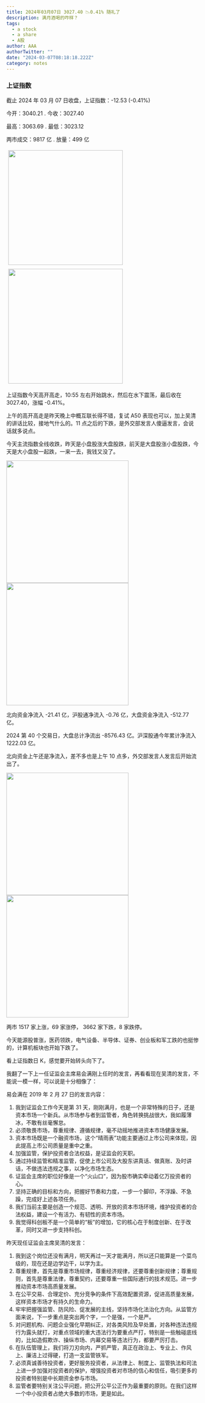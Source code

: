 ```yaml
---
title: 2024年03月07日 3027.40 📉0.41% 随礼了
description: 满月酒喝的咋样？
tags:
  - a stock
  - a share
  - A股
author: AAA
authorTwitter: ""
date: "2024-03-07T08:18:18.222Z"
category: notes
---
```


### 上证指数

截止 2024 年 03 月 07 日收盘，上证指数：<span class="font-semibold text-g-5">-12.53 (-0.41%)</span>

今开：<span class="font-semibold text-r-5">3040.21 </span> . 今收：<span class="font-semibold text-g-5">3027.40 </span>

最高：<span class="font-semibold text-r-5">3063.69 </span> . 最低：<span class="font-semibold text-g-5">3023.12 </span>

两市成交：<span class="font-semibold">9817 亿</span> . 放量：<span class="font-semibold text-r-5">499 亿</span>

<img src="/images/uploads/2024-03/20240307-zs-sh.png" style="width: 300px;display:inline-block;margin: 5px">
<img src="/images/uploads/2024-03/20240307-zs-sh-rk.png" style="width: 300px;display:inline-block;margin: 5px">

上证指数今天高开高走，10:55 左右开始跳水，然后在水下震荡，最后收在 3027.40，涨幅 -0.41%。

上午的高开高走是昨天晚上中概互联长得不错，复试 A50 表现也可以，加上吴清的讲话比较，接地气什么的。11 点之后的下跌，是外交部发言人傻逼发言，会说话就多说点。

今天主流指数全线收跌，昨天是小盘股涨大盘股跌，前天是大盘股涨小盘股跌，今天是大小盘股一起跌，一来一去，我钱又没了。

<img src="/images/uploads/2024-03/20240307-zs-global.png" width="320">

<img src="/images/uploads/2024-03/20240307-zs-bs.png" width="320">

北向资金净流入 <span class="font-semibold text-g-5">-21.41 亿</span>，沪股通净流入 <span class="font-semibold text-g-5">-0.76 亿</span>，大盘资金净流入 <span class="font-semibold text-g-7">-512.77 亿</span>。

2024 第 40 个交易日，大盘总计净流出 <span class="font-semibold text-g-8">-8576.43 亿</span>。沪深股通今年累计净流入 <span class="font-semibold text-r-6">1222.03 </span>亿。

北向资金上午还是净流入，差不多也是上午 10 点多，外交部发言人发言后开始流出了。

<img src="/images/uploads/2024-03/20240307-zs-as.png" width="320">
<img src="/images/uploads/2024-03/20240307-zs-zdtj.png" width="320">

两市 <span class="font-semibold text-r-6">1517</span> 家上涨，69 家涨停， <span class="font-semibold text-g-6">3662</span> 家下跌，8 家跌停。

今天能源股普涨，医药领跌，电气设备、半导体、证券、创业板和军工跌的也挺惨的，计算机板块也开始下跌了。

看上证指数日 K，感觉要开始转头向下了。

我翻了一下上一任证监会主席易会满刚上任时的发言，再看看现在吴清的发言，不能说一模一样，可以说是十分相像了：

易会满在 2019 年 2 月 27 日的发言内容：

1. 我到证监会工作今天是第 31 天，刚刚满月，也是一个非常特殊的日子，还是资本市场一个新兵。从市场参与者到监管者，角色转换挑战很大，我如履薄冰，不敢有丝毫懈怠。
2. 必须敬畏市场，尊重规律、遵循规律，毫不动摇地推进资本市场健康发展。
3. 资本市场既是一个融资市场，这个“晴雨表”功能主要通过上市公司来体现，因此提高上市公司质量是重中之重。
4. 加强监管，保护投资者合法权益，是证监会的天职。
5. 通过持续监管和精准监管，促使上市公司及大股东讲真话、做真账、及时讲话，不做违法违规之事，以净化市场生态。
6. 证监会主席的职位好像是一个“火山口”，因为股市确实牵动着亿万投资者的心。
7. 坚持正确的目标和方向，把握好节奏和力度，一步一个脚印，不浮躁、不急躁，完成好上述各项任务。
8. 我们当前主要是创造一个规范、透明、开放的资本市场环境，维护投资者的合法权益，建设一个有活力、有韧性的资本市场。
9. 我觉得科创板不是一个简单的“板”的增加，它的核心在于制度创新、在于改革，同时又进一步支持科创。

昨天现任证监会主席吴清的发言：

1. 我到这个岗位还没有满月，明天再过一天才能满月，所以还只能算是一个菜鸟级的，现在还是边学边干，以学为主。
2. 尊重规律，首先是尊重市场规律，尊重经济规律，还要尊重创新规律；尊重规则，首先是尊重法律，尊重契约，还要尊重一些国际通行的技术规范。进一步推动资本市场高质量发展。
3. 在公平交易、合理定价、充分竞争的条件下高效配置资源，促进高质量发展，这样资本市场才有持久的生命力。
4. 牢牢把握强监管、防风险、促发展的主线，坚持市场化法治化方向。从监管方面来说，下一步重点是突出两个字，一个是强，一个是严。
5. 对问题机构、问题企业强化早期纠正，对各类风险及早处置，对各种违法违规行为露头就打，对重点领域的重大违法行为要重点严打，特别是一些触碰底线的，比如造假欺诈、操纵市场、内幕交易等违法行为，都要严厉打击。
6. 在队伍管理上，我们将刀刃向内，严抓严管，真正在政治上、专业上、作风上、廉洁上过得硬，打造一支监管铁军。
7. 必须真诚善待投资者，更好服务投资者，从法律上、制度上、监管执法和司法上进一步加强对投资者的保护，增强投资者对市场的信心和信任，吸引更多的投资者特别是中长期资金参与市场。
8. 监管者要特别关注公平问题，把公开公平公正作为最重要的原则。在我们这样一个中小投资者占绝大多数的市场，更是如此。
